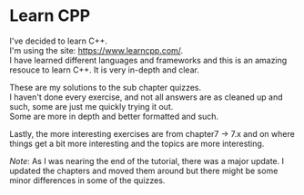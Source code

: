 # Learn CPP

I've decided to learn C++.  
I'm using the site: https://www.learncpp.com/.  
I have learned different languages and frameworks and this is an amazing
resouce to learn C++. 
It is very in-depth and clear.

These are my solutions to the sub chapter quizzes.  
I haven't done every exercise, and not all answers are as cleaned up and such,
some are just me quickly trying it out.  
Some are more in depth and better formatted and such.

Lastly, the more interesting exercises are from chapter7 -> 7.x
and on where things get a bit more interesting and the topics are more interesting.

*Note*: As I was nearing the end of the tutorial, there was a major update.
I updated the chapters and moved them around but there might be some minor
differences in some of the quizzes.
